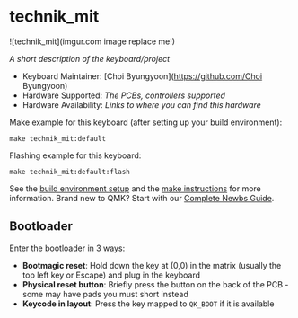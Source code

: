 # technik_mit

![technik_mit](imgur.com image replace me!)

*A short description of the keyboard/project*

* Keyboard Maintainer: [Choi Byungyoon](https://github.com/Choi Byungyoon)
* Hardware Supported: *The PCBs, controllers supported*
* Hardware Availability: *Links to where you can find this hardware*

Make example for this keyboard (after setting up your build environment):

    make technik_mit:default

Flashing example for this keyboard:

    make technik_mit:default:flash

See the [build environment setup](https://docs.qmk.fm/#/getting_started_build_tools) and the [make instructions](https://docs.qmk.fm/#/getting_started_make_guide) for more information. Brand new to QMK? Start with our [Complete Newbs Guide](https://docs.qmk.fm/#/newbs).

## Bootloader

Enter the bootloader in 3 ways:

* **Bootmagic reset**: Hold down the key at (0,0) in the matrix (usually the top left key or Escape) and plug in the keyboard
* **Physical reset button**: Briefly press the button on the back of the PCB - some may have pads you must short instead
* **Keycode in layout**: Press the key mapped to `QK_BOOT` if it is available
